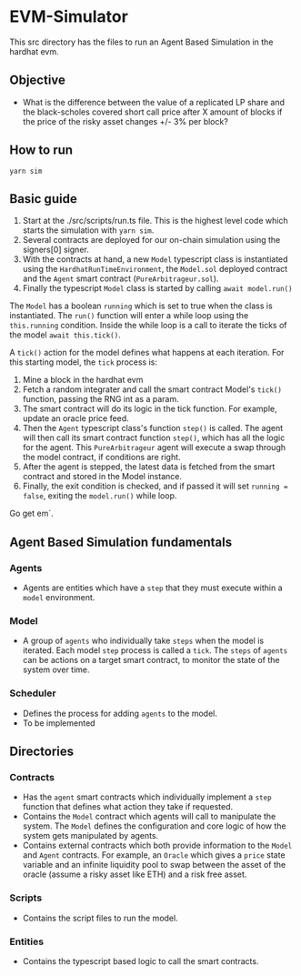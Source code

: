 # EVM-Simulator

This src directory has the files to run an Agent Based Simulation in the hardhat evm.

## Objective

- What is the difference between the value of a replicated LP share and the black-scholes covered short call price after X amount of blocks if the price of the risky asset changes +/- 3% per block?

## How to run

`yarn sim`

## Basic guide

1. Start at the ./src/scripts/run.ts file. This is the highest level code which starts the simulation with `yarn sim`.
2. Several contracts are deployed for our on-chain simulation using the signers[0] signer.
3. With the contracts at hand, a new `Model` typescript class is instantiated using the `HardhatRunTimeEnvironment`, the `Model.sol` deployed contract and the `Agent` smart contract (`PureArbitrageur.sol`).
4. Finally the typescript `Model` class is started by calling `await model.run()`

The `Model` has a boolean `running` which is set to true when the class is instantiated. The `run()` function will enter a while loop using the `this.running` condition. Inside the while loop is a call to iterate the ticks of the model `await this.tick()`.

A `tick()` action for the model defines what happens at each iteration. For this starting model, the `tick` process is:

1. Mine a block in the hardhat evm
2. Fetch a random integrater and call the smart contract Model's `tick()` function, passing the RNG int as a param.
3. The smart contract will do its logic in the tick function. For example, update an oracle price feed.
4. Then the `Agent` typescript class's function `step()` is called. The agent will then call its smart contract function `step()`, which has all the logic for the agent. This `PureArbitrageur` agent will execute a swap through the model contract, if conditions are right.
5. After the agent is stepped, the latest data is fetched from the smart contract and stored in the Model instance.
6. Finally, the exit condition is checked, and if passed it will set `running = false`, exiting the `model.run()` while loop.

Go get em`.

## Agent Based Simulation fundamentals

### Agents

- Agents are entities which have a `step` that they must execute within a `model` environment.

### Model

- A group of `agents` who individually take `steps` when the model is iterated. Each model `step` process is called a `tick`. The `steps` of `agents` can be actions on a target smart contract, to monitor the state of the system over time.

### Scheduler

- Defines the process for adding `agents` to the model.
- To be implemented

## Directories

### Contracts

- Has the `agent` smart contracts which individually implement a `step` function that defines what action they take if requested.
- Contains the `Model` contract which agents will call to manipulate the system. The `Model` defines the configuration and core logic of how the system gets manipulated by agents.
- Contains external contracts which both provide information to the `Model` and `Agent` contracts. For example, an `Oracle` which gives a `price` state variable and an infinite liquidity pool to swap between the asset of the oracle (assume a risky asset like ETH) and a risk free asset.

### Scripts

- Contains the script files to run the model.

### Entities

- Contains the typescript based logic to call the smart contracts.
